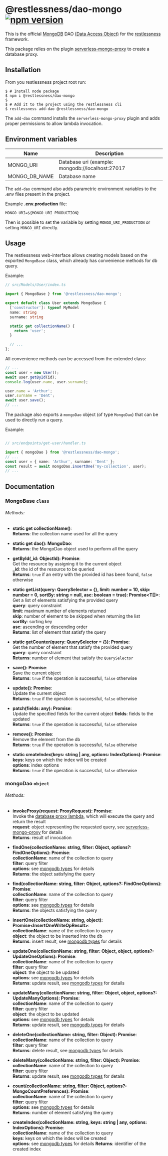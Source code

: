 # @restlessness/dao-mongo [![npm version](https://img.shields.io/npm/v/@restlessness/dao-mongo.svg?style=flat)](https://www.npmjs.com/package/@restlessness/dao-mongo)
This is the official [MongoDB](https://www.mongodb.com/) DAO [(Data Access Object)](https://it.wikipedia.org/wiki/Data_Access_Object) for the [restlessness](https://github.com/getapper/restlessness) framework.

This package relies on the plugin [serverless-mongo-proxy](https://www.github.com/getapper/serverless-mongo-proxy)
to create a database proxy.

## Installation
From you restlessness project root run:

```shell script
$ # Install node package
$ npm i @restlessness/dao-mongo
$
$ # Add it to the project using the restlessness cli
$ restlessness add-dao @restlessness/dao-mongo
```

The `add-dao` command installs the `serverless-mongo-proxy` plugin and adds proper permissions to
allow lambda invocation.

## Environment variables
| Name | Description |
-------|--------------
| MONGO_URI | Database uri (example: mongodb://localhost:27017 |
| MONGO_DB_NAME | Database name |

The `add-dao` command also adds parametric environment variables to the .env files present in the project.

Example **.env.production** file:
```
MONGO_URI=${MONGO_URI_PRODUCTION}
```
Then is possible to set the variable by setting `MONGO_URI_PRODUCTION` or setting `MONGO_URI` directly.


## Usage
The restlessness web-interface allows creating models based on the exported `MongoBase` class, which already has
convenience methods for db query.

Example:
```ts
// src/Models/User/index.ts

import { MongoBase } from '@restlessness/dao-mongo';

export default class User extends MongoBase {
  ['constructor']: typeof MyModel
  name: string
  surname: string

  static get collectionName() {
    return 'user';
  }

  // ...
};
```

All convenience methods can be accessed from the extended class:
```ts
// ...
const user = new User();
await user.getById(id);
console.log(user.name, user.surname);

user.name = 'Arthur';
user.surname = 'Dent';
await user.save();
// ...
``` 



The package also exports a `mongoDao` object (of type `MongoDao`) that can be used to directly run a query.

Example:
```ts

// src/endpoints/get-user/handler.ts

import { mongoDao } from '@restlessness/dao-mongo';
// ...
const user = { name: 'Arthur', surname: 'Dent' };
const result = await mongoDao.insertOne('my-collection', user);
// ...
```

## Documentation

### <a name="mongobase"></a> MongoBase `class`
###### Methods:
- **static get collectionName()**:\
    **Returns**: the collection name used for all the query

- **static get dao(): MongoDao**:\
    **Returns**: the MongoDao object used to perform all the query

- **getById(_id: ObjectId): Promise<boolean>**:\
    Get the resource by assigning it to the current object\
    **_id**: the id of the resource to be queried\
    **Returns**: `true` if an entry with the provided id has been found, `false` otherwise

- **static getList<T>(query: QuerySelector<T> = {}, limit: number = 10, skip: number = 0, sortBy: string = null, asc: boolean = true): Promise<T[]>**:\
    Get a list of elements satisfying the provided query\
    **query**: query constraint\
    **limit**: maximum number of elements returned\
    **skip**: number of element to be skipped when returning the list\
    **sortBy**: sorting key\
    **asc**: ascending or descending order\
    **Returns**: list of element that satisfy the query

- **static getCounter<T>(query: QuerySelector<T> = {}): Promise<number>**:\
    Get the number of element that satisfy the provided query\
    **query**: query constraint\
    **Returns**: number of element that satisfy the `QuerySelector`

- **save(): Promise<boolean>**:\
    Save the current object\
    **Returns**: `true` if the operation is successful, `false` otherwise

- **update(): Promise<boolean>**:\
    Update the current object\
    **Returns**: `true` if the operation is successful, `false` otherwise

- **patch(fields: any): Promise<boolean>**:\
    Update the specified fields for the current object
    **fields**: fields to the updated\
    **Returns**: `true` if the operation is successful, `false` otherwise

- **remove<T>(): Promise<boolean>**:\
    Remove the element from the db\
    **Returns**: `true` if the operation is successful, `false` otherwise

- **static createIndex(keys: string | any, options: IndexOptions): Promise<boolean>**:\
    **keys**: keys on which the index will be created\
    **options**: index options\
    **Returns**: `true` if the operation is successful, `false` otherwise


### <a name="mongodao"></a> mongoDao `object`
###### Methods:
- **invokeProxy(request: ProxyRequest): Promise<InvocationResponse>**:\
    Invoke the [database proxy lambda](https://www.github.com/getapper/serverless-mongo-proxy),
    which will execute the query and return the result\
    **request**: object representing the requested query,
    see [serverless-mongo-proxy](https://www.github.com/getapper/serverless-mongo-proxy)
    for details\
    **Returns**: result of invocation

- **findOne(collectionName: string, filter: Object, options?: FindOneOptions): Promise<any>**:\
    **collectionName**: name of the collection to query\
    **filter**: query filter\
    **options**: see [mongodb types](https://www.npmjs.com/package/@types/mongodb) for details\
    **Returns**: the object satisfying the query

- **find(collectionName: string, filter: Object, options?: FindOneOptions): Promise<any>**:\
    **collectionName**: name of the collection to query\
    **filter**: query filter\
    **options**: see [mongodb types](https://www.npmjs.com/package/@types/mongodb) for details\
    **Returns**: the objects satisfying the query

- **insertOne(collectionName: string, object): Promise<InsertOneWriteOpResult<null>>**:\
    **collectionName**: name of the collection to query\
    **object**: the object to be inserted into the db\
    **Returns**: insert result, see [mongodb types](https://www.npmjs.com/package/@types/mongodb) for details

- **updateOne(collectionName: string, filter: Object, object, options?: UpdateOneOptions): Promise<UpdateWriteOpResult>**:\
    **collectionName**: name of the collection to query\
    **filter**: query filter\
    **object**: the object to be updated\
    **options**: see [mongodb types](https://www.npmjs.com/package/@types/mongodb) for details\
    **Returns**: update result, see [mongodb types](https://www.npmjs.com/package/@types/mongodb) for details

- **updateMany(collectionName: string, filter: Object, object, options?: UpdateManyOptions): Promise<UpdateWriteOpResult>**:\
    **collectionName**: name of the collection to query\
    **filter**: query filter\
    **object**: the object to be updated\
    **options**: see [mongodb types](https://www.npmjs.com/package/@types/mongodb) for details\
    **Returns**: update result, see [mongodb types](https://www.npmjs.com/package/@types/mongodb) for details

- **deleteOne(collectionName: string, filter: Object): Promise<DeleteWriteOpResultObject>**:\
    **collectionName**: name of the collection to query\
    **filter**: query filter\
    **Returns**: delete result, see [mongodb types](https://www.npmjs.com/package/@types/mongodb) for details

- **deleteMany(collectionName: string, filter: Object): Promise<DeleteWriteOpResultObject>**:\
    **collectionName**: name of the collection to query\
    **filter**: query filter\
    **Returns**: update result, see [mongodb types](https://www.npmjs.com/package/@types/mongodb) for details

- **count(collectionName: string, filter: Object, options?: MongoCountPreferences): Promise<number>**:\
    **collectionName**: name of the collection to query\
    **filter**: query filter\
    **options**: see [mongodb types](https://www.npmjs.com/package/@types/mongodb) for details\
    **Returns**: number of element satisfying the query

- **createIndex(collectionName: string, keys: string | any, options: IndexOptions): Promise<string>**:\
    **collectionName**: name of the collection to query\
    **keys**: keys on which the index will be created\
    **options**: see [mongodb types](https://www.npmjs.com/package/@types/mongodb) for details
    **Returns**: identifier of the created index
